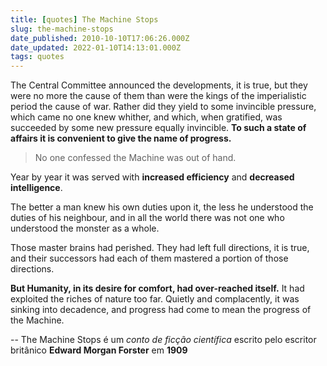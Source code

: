 ```yaml
---
title: [quotes] The Machine Stops
slug: the-machine-stops
date_published: 2010-10-10T17:06:26.000Z
date_updated: 2022-01-10T14:13:01.000Z
tags: quotes
---
```


The Central Committee announced the developments, it is true, but they were no more the cause of them than were the kings of the imperialistic period the cause of war. Rather did they yield to some invincible pressure, which came no one knew whither, and which, when gratified, was succeeded by some new pressure equally invincible. **To such a state of affairs it is convenient to give the name of progress.**

> No one confessed the Machine was out of hand.

Year by year it was served with **increased efficiency** and **decreased intelligence**.

The better a man knew his own duties upon it, the less he understood the duties of his neighbour, and in all the world there was not one who understood the monster as a whole.

Those master brains had perished. They had left full directions, it is true, and their successors had each of them mastered a portion of those directions. 

**But Humanity, in its desire for comfort, had over-reached itself.** It had exploited the riches of nature too far. Quietly and complacently, it was sinking into decadence, and progress had come to mean the progress of the Machine.


-- The Machine Stops é um *conto de ficção científica* escrito pelo escritor britânico **Edward Morgan Forster** em **1909** 